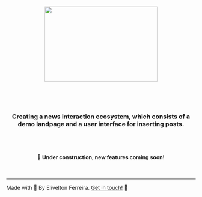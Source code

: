 <h5 id="title" align="center"><img style="width: 300px; height:200px;" src="https://uploaddeimagens.com.br/images/004/456/379/original/blog-logo2.png?1683421029"/>
 </h5>

 <br/>

 <h4 id="title" align="center"></h4>

<h3 id="description" align="center">
 <br/> Creating a news interaction ecosystem, which consists of a demo landpage and a user interface for inserting posts.
</h3>
 <br/>
<br/>

<h4 id="status" align="center">
   🚧 Under construction, new features coming soon!
</h4>

<br />
<hr>

Made with 🧡 By Elivelton Ferreira. [Get in touch!](https://www.linkedin.com/in/eliveltonsf/) :calling: